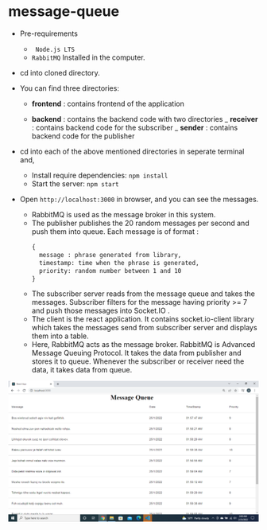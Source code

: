 # message-queue

- Pre-requirements
  - ` Node.js LTS`
  - `RabbitMQ`
    Installed in the computer.
- cd into cloned directory.

- You can find three directories:

  - **frontend** : contains frontend of the application

  - **backend** : contains the backend code with two directories
    _ **receiver** : contains backend code for the subscriber
    _ **sender** : contains backend code for the publisher

- cd into each of the above mentioned directories in seperate terminal and,

  - Install require dependencies:
    `npm install`
  - Start the server:
    `npm start`

- Open `http://localhost:3000` in browser, and you can see the messages.

  - RabbitMQ is used as the message broker in this system.
  - The publisher publishes the 20 random messages per second and push them into queue. Each message is of format :
    ```
    {
      message : phrase generated from library,
      timestamp: time when the phrase is generated,
      priority: random number between 1 and 10
    }
    ```
  - The subscriber server reads from the message queue and takes the messages. Subscriber filters for the message having priority >= 7 and push those messages into Socket.IO .
  - The client is the react application. It contains socket.io-client library which takes the messages send from subscriber server and displays them into a table.
  - Here, RabbitMQ acts as the message broker. RabbitMQ is Advanced Message Queuing Protocol. It takes the data from publisher and stores it to queue. Whenever the subscriber or receiver need the data, it takes data from queue.

![screenshot](./Screenshot.png)
